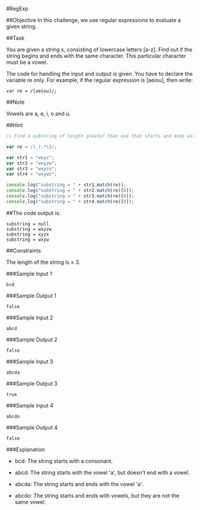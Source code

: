 #RegExp

##Objective
In this challenge, we use regular expressions to evaluate a given string.

##Task

You are given a string s, consisting of lowercase letters [a-z]. Find out if the string begins and ends with the same character. This particular character must be a vowel.

The code for handling the input and output is given. You have to declare the variable re only. 
For example, if the regular expression is [aeiou], then write:

```
var re = /[aeiou]/;
```

##Note

Vowels are a, e, i, o and u.

##Hint

```javascript
// Find a substring of length greater than one that starts and ends with same character.

var re = /(.).*\1/;

var str1 = "wxyz";
var str2 = "wxyzw";
var str3 = "wxyzx";
var str4 = "wxywz";

console.log("substring = " + str1.match(re));
console.log("substring = " + str2.match(re)[0]);
console.log("substring = " + str3.match(re)[0]);
console.log("substring = " + str4.match(re)[0]);
```

##The code output is:

```
substring = null  
substring = wxyzw  
substring = xyzx  
substring = wxyw  
```

##Constraints

The length of the string is ≥ 3.

###Sample Input 1

```
bcd
```

###Sample Output 1

```
false
```

###Sample Input 2

```
abcd
```

###Sample Output 2

```
false
```

###Sample Input 3

```
abcda
```

###Sample Output 3

```
true
```

###Sample Input 4

``` 
abcdo
```

###Sample Output 4

```
false
```

###Explanation

  + bcd: The string starts with a consonant.  

  + abcd: The string starts with the vowel 'a', but doesn't end with a vowel.  

  + abcda: The string starts and ends with the vowel 'a'.  

  + abcdo: The string starts and ends with vowels, but they are not the same vowel.  



